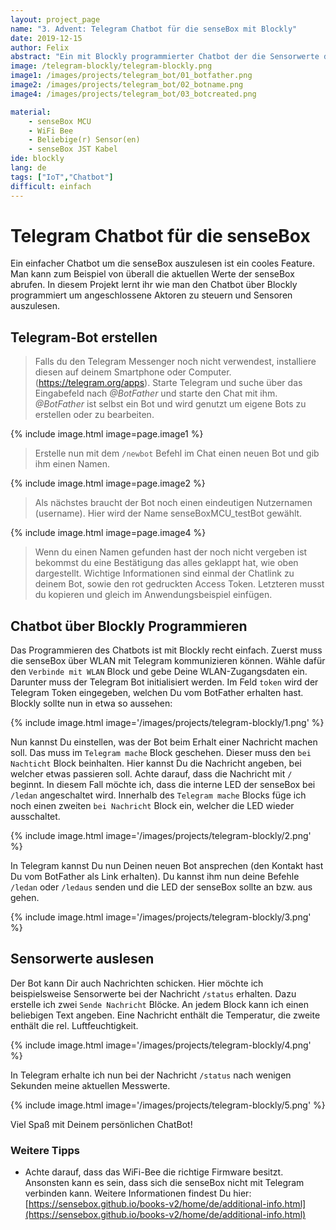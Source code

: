 ```yaml
---
layout: project_page
name: "3. Advent: Telegram Chatbot für die senseBox mit Blockly"
date: 2019-12-15
author: Felix
abstract: "Ein mit Blockly programmierter Chatbot der die Sensorwerte der senseBox zurückgibt!"
image: /telegram-blockly/telegram-blockly.png
image1: /images/projects/telegram_bot/01_botfather.png
image2: /images/projects/telegram_bot/02_botname.png
image4: /images/projects/telegram_bot/03_botcreated.png

material:
    - senseBox MCU
    - WiFi Bee
    - Beliebige(r) Sensor(en)
    - senseBox JST Kabel
ide: blockly
lang: de
tags: ["IoT","Chatbot"]
difficult: einfach
---
```

# Telegram Chatbot für die senseBox
Ein einfacher Chatbot um die senseBox auszulesen ist ein cooles Feature. Man kann zum Beispiel von überall die aktuellen Werte der senseBox abrufen. In diesem Projekt lernt ihr wie man den Chatbot über Blockly programmiert um angeschlossene Aktoren zu steuern und Sensoren auszulesen.

## Telegram-Bot erstellen
> Falls du den Telegram Messenger noch nicht verwendest, installiere diesen auf deinem Smartphone oder Computer. (https://telegram.org/apps).
Starte Telegram und suche über das Eingabefeld nach *@BotFather* und starte den Chat mit ihm. *@BotFather* ist selbst ein Bot und wird genutzt um eigene Bots zu erstellen oder zu bearbeiten.

{% include image.html image=page.image1 %}

> Erstelle nun mit dem `/newbot` Befehl im Chat einen neuen Bot und gib ihm einen Namen.

{% include image.html image=page.image2 %}

> Als nächstes braucht der Bot noch einen eindeutigen Nutzernamen (username). Hier wird der Name senseBoxMCU_testBot gewählt.

{% include image.html image=page.image4 %}

> Wenn du einen Namen gefunden hast der noch nicht vergeben ist bekommst du eine Bestätigung das alles geklappt hat, wie oben dargestellt. Wichtige Informationen sind einmal der Chatlink zu deinem Bot, sowie den rot gedruckten Access Token. Letzteren musst du kopieren und gleich im Anwendungsbeispiel einfügen.

## Chatbot über Blockly Programmieren
Das Programmieren des Chatbots ist mit Blockly recht einfach. Zuerst muss die senseBox über WLAN mit Telegram kommunizieren können. Wähle dafür den `Verbinde mit WLAN` Block und gebe Deine WLAN-Zugangsdaten ein. Darunter muss der Telegram Bot initialisiert werden. Im Feld `token` wird der Telegram Token eingegeben, welchen Du vom BotFather erhalten hast. Blockly sollte nun in etwa so aussehen:

{% include image.html image='/images/projects/telegram-blockly/1.png' %}

Nun kannst Du einstellen, was der Bot beim Erhalt einer Nachricht machen soll. Das muss im `Telegram mache` Block geschehen. Dieser muss den `bei Nachticht` Block beinhalten. Hier kannst Du die Nachricht angeben, bei welcher etwas passieren soll. Achte darauf, dass die Nachricht mit `/` beginnt. In diesem Fall möchte ich, dass die interne LED der senseBox bei `/ledan` angeschaltet wird. Innerhalb des `Telegram mache` Blocks füge ich noch einen zweiten `bei Nachricht` Block ein, welcher die LED wieder ausschaltet.

{% include image.html image='/images/projects/telegram-blockly/2.png' %}

In Telegram kannst Du nun Deinen neuen Bot ansprechen (den Kontakt hast Du vom BotFather als Link erhalten). Du kannst ihm nun deine Befehle `/ledan` oder `/ledaus` senden und die LED der senseBox sollte an bzw. aus gehen.

{% include image.html image='/images/projects/telegram-blockly/3.png' %}

## Sensorwerte auslesen
Der Bot kann Dir auch Nachrichten schicken. Hier möchte ich beispielsweise Sensorwerte bei der Nachricht `/status` erhalten. Dazu erstelle ich zwei `Sende Nachricht` Blöcke. An jedem Block kann ich einen beliebigen Text angeben. Eine Nachricht enthält die Temperatur, die zweite enthält die rel. Luftfeuchtigkeit.

{% include image.html image='/images/projects/telegram-blockly/4.png' %}

In Telegram erhalte ich nun bei der Nachricht `/status` nach wenigen Sekunden meine aktuellen Messwerte.

{% include image.html image='/images/projects/telegram-blockly/5.png' %}

Viel Spaß mit Deinem persönlichen ChatBot!

### Weitere Tipps
* Achte darauf, dass das WiFi-Bee die richtige Firmware besitzt. Ansonsten kann es sein, dass sich die senseBox nicht mit Telegram verbinden kann. Weitere Informationen findest Du hier: [https://sensebox.github.io/books-v2/home/de/additional-info.html](https://sensebox.github.io/books-v2/home/de/additional-info.html)
